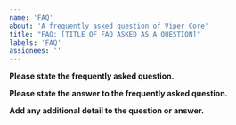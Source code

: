 ```yaml
---
name: 'FAQ'
about: 'A frequently asked question of Viper Core'
title: "FAQ: [TITLE OF FAQ ASKED AS A QUESTION]"
labels: 'FAQ'
assignees: ''
---
```


**Please state the frequently asked question.**

**Please state the answer to the frequently asked question.**

**Add any additional detail to the question or answer.**
